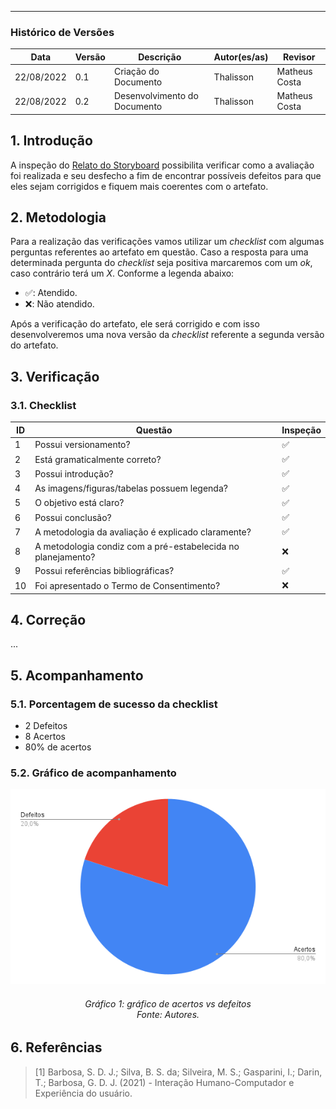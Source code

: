 ***

### Histórico de Versões

**Data** | **Versão** | **Descrição** | **Autor(es/as)** | **Revisor** |
--- | --- | --- | --- | --- |
22/08/2022 | 0.1 | Criação do Documento | Thalisson | Matheus Costa 
22/08/2022 | 0.2 | Desenvolvimento do Documento | Thalisson | Matheus Costa

## 1. Introdução

A inspeção do [Relato do Storyboard](../designAvalEDesenv/nivel1/storyboard/relato-da-avalia%C3%A7%C3%A3o-do-storyboard.md) possibilita verificar como a avaliação foi realizada e seu desfecho a fim de encontrar possíveis defeitos para que eles sejam corrigidos e fiquem mais coerentes com o artefato.

## 2. Metodologia

Para a realização das verificações vamos utilizar um _checklist_ com algumas perguntas referentes ao artefato em questão. Caso a resposta para uma determinada pergunta do _checklist_ seja positiva marcaremos com um _ok_, caso contrário terá um _X_. Conforme a legenda abaixo:

- ✅: Atendido.
- ❌: Não atendido.

Após a verificação do artefato, ele será corrigido e com isso desenvolveremos uma nova versão da _checklist_ referente a segunda versão do artefato.

## 3. Verificação

### 3.1. Checklist

ID | Questão | Inspeção
--- | --- | ---
1 | Possui versionamento? | ✅
2 | Está gramaticalmente correto? | ✅
3 | Possui introdução? | ✅
4 | As imagens/figuras/tabelas possuem legenda? | ✅
5 | O objetivo está claro? | ✅
6 | Possui conclusão? | ✅
7 | A metodologia da avaliação é explicado claramente? | ✅
8 | A metodologia condiz com a pré-estabelecida no planejamento? | ❌
9 | Possui referências bibliográficas? | ✅
10 | Foi apresentado o Termo de Consentimento? | ❌


## 4. Correção

...

## 5. Acompanhamento
### 5.1. Porcentagem de sucesso da checklist

- 2 Defeitos
- 8 Acertos
- 80% de acertos

### 5.2. Gráfico de acompanhamento

![Gráfico](../assets/verif-rel-storyboard.png)
<h6 align = "center">Gráfico 1: gráfico de acertos vs defeitos <br>Fonte: Autores. </h6>

## 6. Referências

> [1] Barbosa, S. D. J.; Silva, B. S. da; Silveira, M. S.; Gasparini, I.; Darin, T.; Barbosa, G. D. J. (2021) - Interação Humano-Computador e Experiência do usuário.
